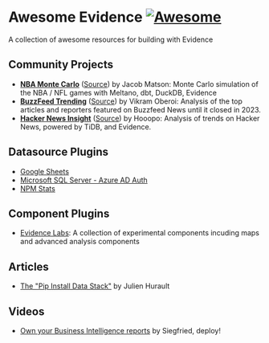 # Awesome Evidence [![Awesome](https://awesome.re/badge.svg)](https://awesome.re)

A collection of awesome resources for building with Evidence

## Community Projects

- [**NBA Monte Carlo**](https://mdsinabox.com) ([Source](https://github.com/matsonj/nba-monte-carlo)) by Jacob Matson: Monte Carlo simulation of the NBA / NFL games with Meltano, dbt, DuckDB, Evidence
- [**BuzzFeed Trending**](https://buzzfeed-trending.vikramoberoi.com/) ([Source](https://github.com/voberoi/buzzfeed-news-trending)) by Vikram Oberoi: Analysis of the top articles and reporters featured on Buzzfeed News until it closed in 2023.
- [**Hacker News Insight**](https://hackernews-insight.vercel.app/) ([Source](https://github.com/hooopo/hackernews-insight)) by Hooopo: Analysis of trends on Hacker News, powered by TiDB, and Evidence.

## Datasource Plugins

- [Google Sheets](https://github.com/evidence-dev/datasources/tree/main/gsheets)
- [Microsoft SQL Server - Azure AD Auth](https://github.com/timothyhoward/evidence-connector-mssql)
- [NPM Stats](https://github.com/archiewood/npm-stats)

## Component Plugins

- [Evidence Labs](https://github.com/evidence-dev/labs): A collection of experimental components incuding maps and advanced analysis components

## Articles

- [The "Pip Install Data Stack"](https://juhache.substack.com/p/pip-install-data-stack) by Julien Hurault

## Videos

- [Own your Business Intelligence reports](https://www.youtube.com/watch?v=FDEUzE8KJmo) by Siegfried, deploy!
